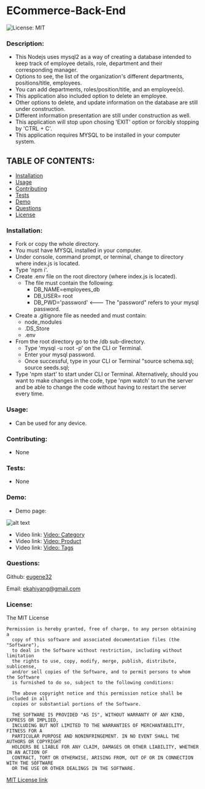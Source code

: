 # ECommerce-Back-End


![License: MIT](https://img.shields.io/badge/License-MIT-yellow.svg)

### Description:  
- This Nodejs uses mysql2 as a way of creating a database intended to keep track of employee details, role, department and their corresponding manager.
- Options to see, the list of the organization's different departments, positions/title, employees.
- You can add departments, roles/position/title, and an employee(s).
- This application also included option to delete an employee.
- Other options to delete, and update information on the database are still under construction.
- Different information presentation are still under construction as well.
- This application will stop upon chosing 'EXIT' option or forcibly stopping by 'CTRL + C'.
- This application requires MYSQL to be installed in your computer system.

## TABLE OF CONTENTS:

* [Installation](#installation)
* [Usage](#usage)
* [Contributing](#contributing)
* [Tests](#tests)
* [Demo](#demo)
* [Questions](#questions)
* [License](#license)

### Installation:    
- Fork or copy the whole directory.
- You must have MYSQL installed in your computer.
- Under console, command prompt, or terminal, change to directory where index.js is located.
- Type 'npm i'.
- Create .env file on the root directory (where index.js is located).
    - The file must contain the following:
       - DB_NAME=employees_db
       - DB_USER= root
       - DB_PWD='password'  <--- The "password" refers to your mysql password.
- Create a .gitignore file as needed and must contain:
    - node_modules
    - .DS_Store
    - .env
- From the root directory go to the /db sub-directory.
    - Type 'mysql -u root -p' on the CLI or Terminal.
    - Enter your mysql password.  
    - Once successful, type in your CLI or Terminal "source schema.sql; source seeds.sql;
- Type 'npm start' to start under CLI or Terminal. Alternatively, should you want to make changes in the code, type 'npm watch' to run the server and be able to change the code without having to restart the server every time.


### Usage:  
- Can be used for any device.

### Contributing:  
- None

### Tests:  
- None

### Demo:  
- Demo page: 

![alt text][logo]

[logo]: Assets/demo/demo_01.gif "E-commerce Back-End demo"

- Video link:  [Video: Category](https://drive.google.com/file/d/19B4631ii8DCcp6Kfj0Kgc1T9vM0cIzfD/view)
- Video link:  [Video: Product](https://drive.google.com/file/d/19B4631ii8DCcp6Kfj0Kgc1T9vM0cIzfD/view)
- Video link:  [Video: Tags](https://drive.google.com/file/d/19B4631ii8DCcp6Kfj0Kgc1T9vM0cIzfD/view)

### Questions: 

Github:  [eugene32](https://github.com/eugene32)

Email:   [ekahiyang@gmail.com](mailto:ekahiyang@gmail.com)


### License:  
The MIT License

	Permission is hereby granted, free of charge, to any person obtaining a 
      copy of this software and associated documentation files (the "Software"), 
      to deal in the Software without restriction, including without limitation 
      the rights to use, copy, modify, merge, publish, distribute, sublicense, 
      and/or sell copies of the Software, and to permit persons to whom the Software 
      is furnished to do so, subject to the following conditions:

      The above copyright notice and this permission notice shall be included in all 
      copies or substantial portions of the Software.
      
      THE SOFTWARE IS PROVIDED "AS IS", WITHOUT WARRANTY OF ANY KIND, EXPRESS OR IMPLIED, 
      INCLUDING BUT NOT LIMITED TO THE WARRANTIES OF MERCHANTABILITY, FITNESS FOR A 
      PARTICULAR PURPOSE AND NONINFRINGEMENT. IN NO EVENT SHALL THE AUTHORS OR COPYRIGHT 
      HOLDERS BE LIABLE FOR ANY CLAIM, DAMAGES OR OTHER LIABILITY, WHETHER IN AN ACTION OF 
      CONTRACT, TORT OR OTHERWISE, ARISING FROM, OUT OF OR IN CONNECTION WITH THE SOFTWARE 
      OR THE USE OR OTHER DEALINGS IN THE SOFTWARE.

[MIT License link](https://opensource.org/licenses/MIT)